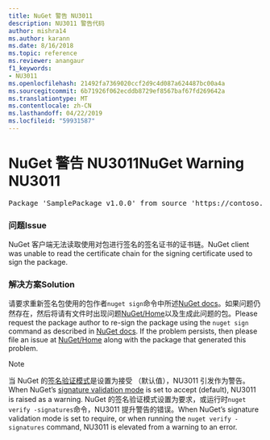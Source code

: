 ```yaml
---
title: NuGet 警告 NU3011
description: NU3011 警告代码
author: mishra14
ms.author: karann
ms.date: 8/16/2018
ms.topic: reference
ms.reviewer: anangaur
f1_keywords:
- NU3011
ms.openlocfilehash: 21492fa7369020ccf2d9c4d087a624487bc00a4a
ms.sourcegitcommit: 6b71926f062ecddb8729ef8567baf67fd269642a
ms.translationtype: MT
ms.contentlocale: zh-CN
ms.lasthandoff: 04/22/2019
ms.locfileid: "59931587"
---
```

# <a name="nuget-warning-nu3011"></a><span data-ttu-id="6038e-103">NuGet 警告 NU3011</span><span class="sxs-lookup"><span data-stu-id="6038e-103">NuGet Warning NU3011</span></span>

<pre>Package 'SamplePackage v1.0.0' from source 'https://contoso.com/index.json': The primary signature is invalid.</pre>

### <a name="issue"></a><span data-ttu-id="6038e-104">问题</span><span class="sxs-lookup"><span data-stu-id="6038e-104">Issue</span></span>

<span data-ttu-id="6038e-105">NuGet 客户端无法读取使用对包进行签名的签名证书的证书链。</span><span class="sxs-lookup"><span data-stu-id="6038e-105">NuGet client was unable to read the certificate chain for the signing certificate used to sign the package.</span></span>


### <a name="solution"></a><span data-ttu-id="6038e-106">解决方案</span><span class="sxs-lookup"><span data-stu-id="6038e-106">Solution</span></span>

<span data-ttu-id="6038e-107">请要求重新签名包使用的包作者`nuget sign`命令中所述[NuGet docs](https://docs.microsoft.com/en-us/nuget/create-packages/sign-a-package)。如果问题仍然存在，然后将请有文件时出现问题[NuGet/Home](https://github.com/NuGet/Home/issues)以及生成此问题的包。</span><span class="sxs-lookup"><span data-stu-id="6038e-107">Please request the package author to re-sign the package using the `nuget sign` command as described in [NuGet docs](https://docs.microsoft.com/en-us/nuget/create-packages/sign-a-package). If the problem persists, then please file an issue at [NuGet/Home](https://github.com/NuGet/Home/issues) along with the package that generated this problem.</span></span>


> [!Note]
> <span data-ttu-id="6038e-108">当 NuGet 的[签名验证模式](https://docs.microsoft.com/en-us/nuget/consume-packages/installing-signed-packages#configure-package-signature-requirements)是设置为接受 （默认值），NU3011 引发作为警告。</span><span class="sxs-lookup"><span data-stu-id="6038e-108">When NuGet’s [signature validation mode](https://docs.microsoft.com/en-us/nuget/consume-packages/installing-signed-packages#configure-package-signature-requirements) is set to accept (default), NU3011 is raised as a warning.</span></span> <span data-ttu-id="6038e-109">NuGet 的签名验证模式设置为要求，或运行时`nuget verify -signatures`命令，NU3011 提升警告的错误。</span><span class="sxs-lookup"><span data-stu-id="6038e-109">When NuGet’s signature validation mode is set to require, or when running the `nuget verify -signatures` command, NU3011 is elevated from a warning to an error.</span></span> 
